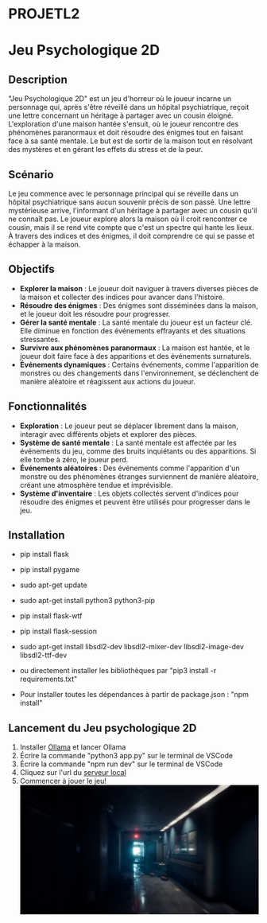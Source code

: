 # PROJETL2
# Jeu Psychologique 2D

## Description

"Jeu Psychologique 2D" est un jeu d'horreur où le joueur incarne un personnage qui, après s'être réveillé dans un hôpital psychiatrique, reçoit une lettre concernant un héritage à partager avec un cousin éloigné. L'exploration d'une maison hantée s'ensuit, où le joueur rencontre des phénomènes paranormaux et doit résoudre des énigmes tout en faisant face à sa santé mentale. Le but est de sortir de la maison tout en résolvant des mystères et en gérant les effets du stress et de la peur.

## Scénario

Le jeu commence avec le personnage principal qui se réveille dans un hôpital psychiatrique sans aucun souvenir précis de son passé. Une lettre mystérieuse arrive, l'informant d'un héritage à partager avec un cousin qu'il ne connaît pas. Le joueur explore alors la maison où il croit rencontrer ce cousin, mais il se rend vite compte que c'est un spectre qui hante les lieux. À travers des indices et des énigmes, il doit comprendre ce qui se passe et échapper à la maison.

## Objectifs

- **Explorer la maison** : Le joueur doit naviguer à travers diverses pièces de la maison et collecter des indices pour avancer dans l'histoire.
- **Résoudre des énigmes** : Des énigmes sont disséminées dans la maison, et le joueur doit les résoudre pour progresser.
- **Gérer la santé mentale** : La santé mentale du joueur est un facteur clé. Elle diminue en fonction des événements effrayants et des situations stressantes.
- **Survivre aux phénomènes paranormaux** : La maison est hantée, et le joueur doit faire face à des apparitions et des événements surnaturels.
- **Événements dynamiques** : Certains événements, comme l'apparition de monstres ou des changements dans l'environnement, se déclenchent de manière aléatoire et réagissent aux actions du joueur.

## Fonctionnalités

- **Exploration** : Le joueur peut se déplacer librement dans la maison, interagir avec différents objets et explorer des pièces.
- **Système de santé mentale** : La santé mentale est affectée par les événements du jeu, comme des bruits inquiétants ou des apparitions. Si elle tombe à zéro, le joueur perd.
- **Événements aléatoires** : Des événements comme l'apparition d'un monstre ou des phénomènes étranges surviennent de manière aléatoire, créant une atmosphère tendue et imprévisible.
- **Système d'inventaire** : Les objets collectés servent d'indices pour résoudre des énigmes et peuvent être utilisés pour progresser dans le jeu.

## Installation
- pip install flask
- pip install pygame
- sudo apt-get update
- sudo apt-get install python3 python3-pip
- pip install flask-wtf
- pip install flask-session
- sudo apt-get install libsdl2-dev libsdl2-mixer-dev libsdl2-image-dev libsdl2-ttf-dev

- ou directement installer les bibliothèques par "pip3 install -r requirements.txt"

- Pour installer toutes les dépendances à partir de package.json : "npm install"

## Lancement du Jeu psychologique 2D
1) Installer [Ollama](https://ollama.com/) et lancer Ollama
2) Écrire la commande "python3 app.py" sur le terminal de VSCode
3) Écrire la commande "npm run dev" sur le terminal de VSCode
4) Cliquez sur l'url du [serveur local](http://127.0.0.1:5173)
5) Commencer à jouer le jeu!
   ![Texte alternatif](./assets/1.jpg)





